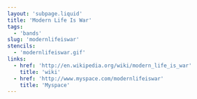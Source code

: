 ```yaml
---
layout: 'subpage.liquid'
title: 'Modern Life Is War'
tags:
  - 'bands'
slug: 'modernlifeiswar'
stencils:
  - 'modernlifeiswar.gif'
links:
  - href: 'http://en.wikipedia.org/wiki/modern_life_is_war'
    title: 'wiki'
  - href: 'http://www.myspace.com/modernlifeiswar'
    title: 'Myspace'
---
```

